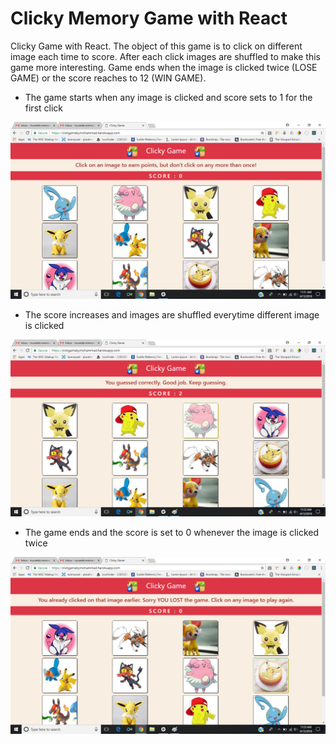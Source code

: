# Clicky Memory Game with React

Clicky Game with React. The object of this game is to click on different image each time to score. After each click images are shuffled to make this game more interesting. Game ends when the image is clicked twice (LOSE GAME) or the score reaches to 12 (WIN GAME).

* The game starts when any image is clicked and score sets to 1 for the first click

![Start Game](public/images/startgame.png?raw=true")

* The score increases and images are shuffled everytime different image is clicked

![Start Game](public/images/duringgame.png?raw=true")

* The game ends and the score is set to 0 whenever the image is clicked twice

![Start Game](public/images/endgame.png?raw=true")

